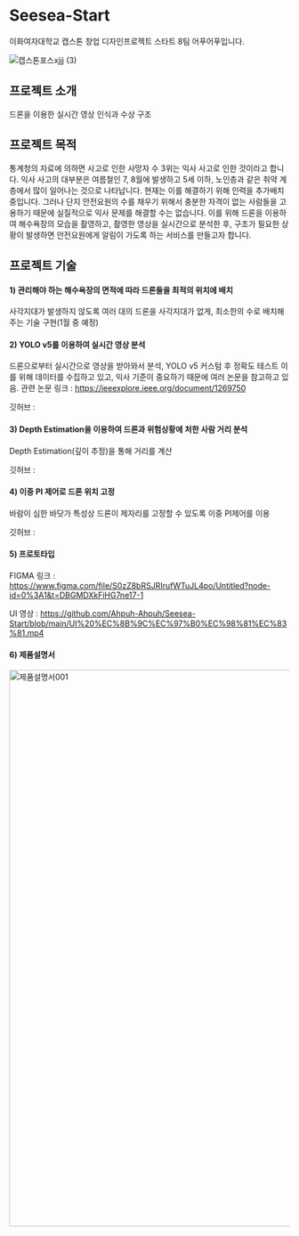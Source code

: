 # Seesea-Start
이화여자대학교 캡스톤 창업 디자인프로젝트 스타트 8팀 어푸어푸입니다.

![캡스톤포스xjjj (3)](https://user-images.githubusercontent.com/93649914/206694303-2c104433-4bfc-454d-ba81-7884197cded6.png)


## 프로젝트 소개
드론을 이용한 실시간 영상 인식과 수상 구조

## 프로젝트 목적
통계청의 자료에 의하면 사고로 인한 사망자 수 3위는 익사 사고로 인한 것이라고 합니다. 익사 사고의 대부분은 여름철인 7, 8월에 발생하고 5세 이하, 노인층과 같은 취약 계층에서 많이 일어나는 것으로 나타납니다. 현재는 이를 해결하기 위해 인력을 추가배치 중입니다. 그러나 단지 안전요원의 수를 채우기 위해서 충분한 자격이 없는 사람들을 고용하기 때문에 실질적으로 익사 문제를 해결할 수는 없습니다. 이를 위해 드론을 이용하여 해수욕장의 모습을 촬영하고, 촬영한 영상을 실시간으로 분석한 후, 구조가 필요한 상황이 발생하면 안전요원에게 알림이 가도록 하는 서비스를 만들고자 합니다.

## 프로젝트 기술
#### 1) 관리해야 하는 해수욕장의 면적에 따라 드론들을 최적의 위치에 배치
사각지대가 발생하지 않도록 여러 대의 드론을 사각지대가 없게, 최소한의 수로 배치해주는 기술 구현(1월 중 예정)

#### 2) YOLO v5를 이용하여 실시간 영상 분석
드론으로부터 실시간으로 영상을 받아와서 분석, YOLO v5 커스텀 후 정확도 테스트
이를 위해 데이터를 수집하고 있고, 익사 기준이 중요하기 때문에 여러 논문을 참고하고 있음.
관련 논문 링크 : https://ieeexplore.ieee.org/document/1269750

깃허브 : 

#### 3) Depth Estimation을 이용하여 드론과 위험상황에 처한 사람 거리 분석
Depth Estimation(깊이 추정)을 통해 거리를 계산

깃허브 : 

#### 4) 이중 PI 제어로 드론 위치 고정
바람이 심한 바닷가 특성상 드론이 제자리를 고정할 수 있도록 이중 PI제어를 이용

깃허브 : 

#### 5) 프로토타입
FIGMA 링크 : https://www.figma.com/file/S0zZ8bRSJRIrufWTuJL4po/Untitled?node-id=0%3A1&t=DBGMDXkFiHG7ne17-1

UI 영상 : https://github.com/Ahpuh-Ahpuh/Seesea-Start/blob/main/UI%20%EC%8B%9C%EC%97%B0%EC%98%81%EC%83%81.mp4

#### 6) 제품설명서
<img width="1000" alt="제품설명서001" src="https://user-images.githubusercontent.com/112617546/206697649-2abe3a4f-c60b-416f-9a82-efe946bf6d39.png">

